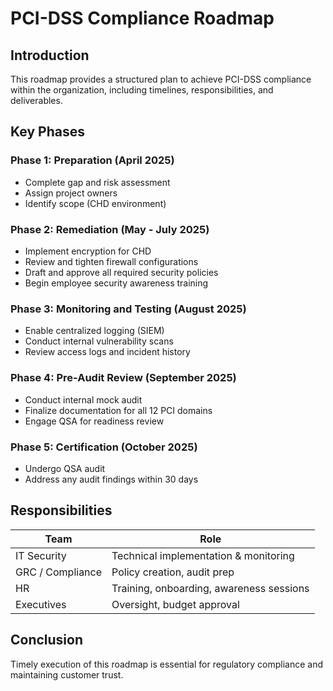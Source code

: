 # PCI-DSS Compliance Roadmap

## Introduction
This roadmap provides a structured plan to achieve PCI-DSS compliance within the organization, including timelines, responsibilities, and deliverables.

## Key Phases

### Phase 1: Preparation (April 2025)
- Complete gap and risk assessment
- Assign project owners
- Identify scope (CHD environment)

### Phase 2: Remediation (May - July 2025)
- Implement encryption for CHD
- Review and tighten firewall configurations
- Draft and approve all required security policies
- Begin employee security awareness training

### Phase 3: Monitoring and Testing (August 2025)
- Enable centralized logging (SIEM)
- Conduct internal vulnerability scans
- Review access logs and incident history

### Phase 4: Pre-Audit Review (September 2025)
- Conduct internal mock audit
- Finalize documentation for all 12 PCI domains
- Engage QSA for readiness review

### Phase 5: Certification (October 2025)
- Undergo QSA audit
- Address any audit findings within 30 days

## Responsibilities

| Team             | Role                                     |
|------------------|------------------------------------------|
| IT Security      | Technical implementation & monitoring    |
| GRC / Compliance | Policy creation, audit prep              |
| HR               | Training, onboarding, awareness sessions |
| Executives       | Oversight, budget approval               |

## Conclusion
Timely execution of this roadmap is essential for regulatory compliance and maintaining customer trust.
